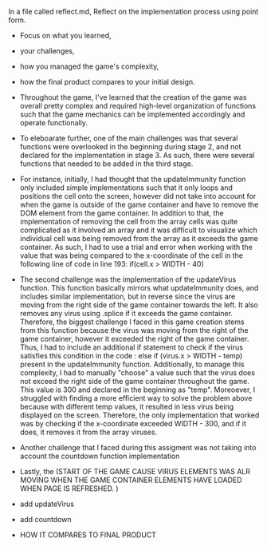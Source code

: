 In a file called reflect.md, Reflect on the implementation process using point form.

- Focus on what you learned,
- your challenges,
- how you managed the game's complexity,
- how the final product compares to your initial
  design.

- Throughout the game, I've learned that the creation of the game was overall pretty complex and required high-level organization of functions such that the game mechanics can be implemented accordingly and operate functionally.
- To eleboarate further, one of the main challenges was that several functions were overlooked in the beginning during stage 2, and not declared for the implementation in stage 3. As such, there were several functions that needed to be added in the third stage.
- For instance, initially, I had thought that the updateImmunity function only included simple implementations such that it only loops and positions the cell onto the screen, however did not take into account for when the game is outside of the game container and have to remove the DOM element from the game container. In addition to that, the implementation of removing the cell from the array cells was quite complicated as it involved an array and it was difficult to visualize which individual cell was being removed from the array as it exceeds the game container. As such, I had to use a trial and error when working with the value that was being compared to the x-coordinate of the cell in the following line of code in line 193: if(cell.x > WIDTH - 40)
- The second challenge was the implementation of the updateVirus function. This function basically mirrors what updateImmunity does, and includes similar implementation, but in reverse since the virus are moving from the right side of the game container towards the left. It also removes any virus using .splice if it exceeds the game container. Therefore, the biggest challenge I faced in this game creation stems from this function because the virus was moving from the right of the game container, however it exceeded the right of the game container. Thus, I had to include an additional if statement to check if the virus satisfies this condition in the code : else if (virus.x > WIDTH - temp) present in the updateImmunity function. Additionally, to manage this complexity, I had to manually "choose" a value such that the virus does not exceed the right side of the game container throughout the game. This value is 300 and declared in the beginning as "temp". Moreoever, I struggled with finding a more efficient way to solve the problem above because with different temp values, it resulted in less virus being displayed on the screen. Therefore, the only implementation that worked was by checking if the x-coordinate exceeded WIDTH - 300, and if it does, it removes it from the array viruses.
- Another challenge that I faced during this assigment was not taking into account the countdown function implementation
- Lastly, the (START OF THE GAME CAUSE VIRUS ELEMENTS WAS ALR MOVING WHEN THE GAME CONTAINER ELEMENTS HAVE LOADED WHEN PAGE IS REFRESHED. )

- add updateVirus
- add countdown
- HOW IT COMPARES TO FINAL PRODUCT
